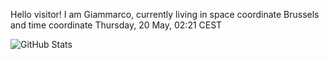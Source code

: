 Hello visitor! I am Giammarco, currently living in space coordinate Brussels and time coordinate Thursday, 20 May, 02:21 CEST

![GitHub Stats](https://github-readme-stats.vercel.app/api?username=grcasanova)
